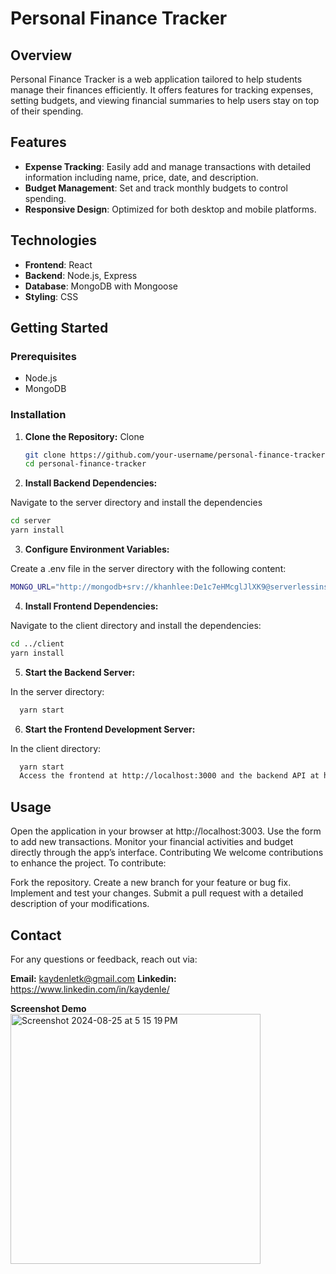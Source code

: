 # Personal Finance Tracker

## Overview

Personal Finance Tracker is a web application tailored to help students manage their finances efficiently. It offers features for tracking expenses, setting budgets, and viewing financial summaries to help users stay on top of their spending.

## Features

- **Expense Tracking**: Easily add and manage transactions with detailed information including name, price, date, and description.
- **Budget Management**: Set and track monthly budgets to control spending.
- **Responsive Design**: Optimized for both desktop and mobile platforms.

## Technologies

- **Frontend**: React
- **Backend**: Node.js, Express
- **Database**: MongoDB with Mongoose
- **Styling**: CSS

## Getting Started

### Prerequisites

- Node.js
- MongoDB

### Installation

1. **Clone the Repository:**
Clone
   ```bash
   git clone https://github.com/your-username/personal-finance-tracker.git
   cd personal-finance-tracker
   
2. **Install Backend Dependencies:**

Navigate to the server directory and install the dependencies

   ```bash
   cd server
   yarn install
   ```
3. **Configure Environment Variables:**

Create a .env file in the server directory with the following content:
   ```bash
   MONGO_URL="http://mongodb+srv://khanhlee:De1c7eHMcglJlXK9@serverlessinstance0.quc6ila.mongodb.net/?retryWrites=true&w=majority&appName=ServerlessInstance0"
   ```
4. **Install Frontend Dependencies:**

Navigate to the client directory and install the dependencies:

   ```bash
   cd ../client
   yarn install
   ```
5. **Start the Backend Server:**

In the server directory:

 ```bash
   yarn start
   ```
6. **Start the Frontend Development Server:**

In the client directory:

 ```bash
   yarn start
   Access the frontend at http://localhost:3000 and the backend API at http://localhost:4040.
   ```
## Usage
Open the application in your browser at http://localhost:3003.
Use the form to add new transactions.
Monitor your financial activities and budget directly through the app’s interface.
Contributing
We welcome contributions to enhance the project. To contribute:

Fork the repository.
Create a new branch for your feature or bug fix.
Implement and test your changes.
Submit a pull request with a detailed description of your modifications.


## Contact
For any questions or feedback, reach out via:

**Email:** kaydenletk@gmail.com
**Linkedin:** https://www.linkedin.com/in/kaydenle/

**Screenshot Demo**
<img width="400" alt="Screenshot 2024-08-25 at 5 15 19 PM" src="https://github.com/user-attachments/assets/11acfe5f-e097-46b7-935e-ad06d04ef812">

